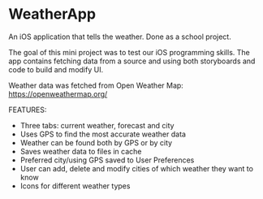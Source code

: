 # WeatherApp
An iOS application that tells the weather. Done as a school project.

The goal of this mini project was to test our iOS programming skills.
The app contains fetching data from a source and using both storyboards and code to build and modify UI.

Weather data was fetched from Open Weather Map: https://openweathermap.org/

FEATURES:
- Three tabs: current weather, forecast and city
- Uses GPS to find the most accurate weather data
- Weather can be found both by GPS or by city
- Saves weather data to files in cache
- Preferred city/using GPS saved to User Preferences
- User can add, delete and modify cities of which weather they want to know
- Icons for different weather types
